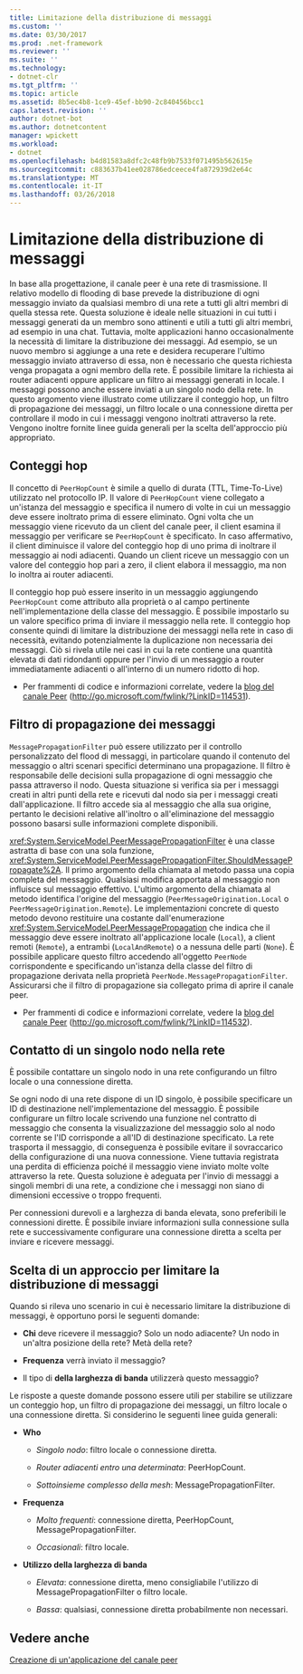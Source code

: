 ```yaml
---
title: Limitazione della distribuzione di messaggi
ms.custom: ''
ms.date: 03/30/2017
ms.prod: .net-framework
ms.reviewer: ''
ms.suite: ''
ms.technology:
- dotnet-clr
ms.tgt_pltfrm: ''
ms.topic: article
ms.assetid: 8b5ec4b8-1ce9-45ef-bb90-2c840456bcc1
caps.latest.revision: ''
author: dotnet-bot
ms.author: dotnetcontent
manager: wpickett
ms.workload:
- dotnet
ms.openlocfilehash: b4d81583a8dfc2c48fb9b7533f071495b562615e
ms.sourcegitcommit: c883637b41ee028786edceece4fa872939d2e64c
ms.translationtype: MT
ms.contentlocale: it-IT
ms.lasthandoff: 03/26/2018
---
```

# <a name="limiting-message-distribution"></a>Limitazione della distribuzione di messaggi
In base alla progettazione, il canale peer è una rete di trasmissione. Il relativo modello di flooding di base prevede la distribuzione di ogni messaggio inviato da qualsiasi membro di una rete a tutti gli altri membri di quella stessa rete. Questa soluzione è ideale nelle situazioni in cui tutti i messaggi generati da un membro sono attinenti e utili a tutti gli altri membri, ad esempio in una chat. Tuttavia, molte applicazioni hanno occasionalmente la necessità di limitare la distribuzione dei messaggi. Ad esempio, se un nuovo membro si aggiunge a una rete e desidera recuperare l'ultimo messaggio inviato attraverso di essa, non è necessario che questa richiesta venga propagata a ogni membro della rete. È possibile limitare la richiesta ai router adiacenti oppure applicare un filtro ai messaggi generati in locale. I messaggi possono anche essere inviati a un singolo nodo della rete. In questo argomento viene illustrato come utilizzare il conteggio hop, un filtro di propagazione dei messaggi, un filtro locale o una connessione diretta per controllare il modo in cui i messaggi vengono inoltrati attraverso la rete. Vengono inoltre fornite linee guida generali per la scelta dell'approccio più appropriato.  
  
## <a name="hop-counts"></a>Conteggi hop  
 Il concetto di `PeerHopCount` è simile a quello di durata (TTL, Time-To-Live) utilizzato nel protocollo IP. Il valore di `PeerHopCount` viene collegato a un'istanza del messaggio e specifica il numero di volte in cui un messaggio deve essere inoltrato prima di essere eliminato. Ogni volta che un messaggio viene ricevuto da un client del canale peer, il client esamina il messaggio per verificare se `PeerHopCount` è specificato. In caso affermativo, il client diminuisce il valore del conteggio hop di uno prima di inoltrare il messaggio ai nodi adiacenti. Quando un client riceve un messaggio con un valore del conteggio hop pari a zero, il client elabora il messaggio, ma non lo inoltra ai router adiacenti.  
  
 Il conteggio hop può essere inserito in un messaggio aggiungendo `PeerHopCount` come attributo alla proprietà o al campo pertinente nell'implementazione della classe del messaggio. È possibile impostarlo su un valore specifico prima di inviare il messaggio nella rete. Il conteggio hop consente quindi di limitare la distribuzione dei messaggi nella rete in caso di necessità, evitando potenzialmente la duplicazione non necessaria dei messaggi. Ciò si rivela utile nei casi in cui la rete contiene una quantità elevata di dati ridondanti oppure per l'invio di un messaggio a router immediatamente adiacenti o all'interno di un numero ridotto di hop.  
  
-   Per frammenti di codice e informazioni correlate, vedere la [blog del canale Peer](http://go.microsoft.com/fwlink/?LinkID=114531) (http://go.microsoft.com/fwlink/?LinkID=114531).  
  
## <a name="message-propagation-filter"></a>Filtro di propagazione dei messaggi  
 `MessagePropagationFilter` può essere utilizzato per il controllo personalizzato del flood di messaggi, in particolare quando il contenuto del messaggio o altri scenari specifici determinano una propagazione. Il filtro è responsabile delle decisioni sulla propagazione di ogni messaggio che passa attraverso il nodo. Questa situazione si verifica sia per i messaggi creati in altri punti della rete e ricevuti dal nodo sia per i messaggi creati dall'applicazione. Il filtro accede sia al messaggio che alla sua origine, pertanto le decisioni relative all'inoltro o all'eliminazione del messaggio possono basarsi sulle informazioni complete disponibili.  
  
 <xref:System.ServiceModel.PeerMessagePropagationFilter> è una classe astratta di base con una sola funzione, <xref:System.ServiceModel.PeerMessagePropagationFilter.ShouldMessagePropagate%2A>. Il primo argomento della chiamata al metodo passa una copia completa del messaggio. Qualsiasi modifica apportata al messaggio non influisce sul messaggio effettivo. L'ultimo argomento della chiamata al metodo identifica l'origine del messaggio (`PeerMessageOrigination.Local` o `PeerMessageOrigination.Remote`). Le implementazioni concrete di questo metodo devono restituire una costante dall'enumerazione <xref:System.ServiceModel.PeerMessagePropagation> che indica che il messaggio deve essere inoltrato all'applicazione locale (`Local`), a client remoti (`Remote`), a entrambi (`LocalAndRemote`) o a nessuna delle parti (`None`). È possibile applicare questo filtro accedendo all'oggetto `PeerNode` corrispondente e specificando un'istanza della classe del filtro di propagazione derivata nella proprietà `PeerNode.MessagePropagationFilter`. Assicurarsi che il filtro di propagazione sia collegato prima di aprire il canale peer.  
  
-   Per frammenti di codice e informazioni correlate, vedere la [blog del canale Peer](http://go.microsoft.com/fwlink/?LinkID=114532) (http://go.microsoft.com/fwlink/?LinkID=114532).  
  
## <a name="contacting-an-individual-node-in-the-mesh"></a>Contatto di un singolo nodo nella rete  
 È possibile contattare un singolo nodo in una rete configurando un filtro locale o una connessione diretta.  
  
 Se ogni nodo di una rete dispone di un ID singolo, è possibile specificare un ID di destinazione nell'implementazione del messaggio. È possibile configurare un filtro locale scrivendo una funzione nel contratto di messaggio che consenta la visualizzazione del messaggio solo al nodo corrente se l'ID corrisponde a all'ID di destinazione specificato. La rete trasporta il messaggio, di conseguenza è possibile evitare il sovraccarico della configurazione di una nuova connessione. Viene tuttavia registrata una perdita di efficienza poiché il messaggio viene inviato molte volte attraverso la rete. Questa soluzione è adeguata per l'invio di messaggi a singoli membri di una rete, a condizione che i messaggi non siano di dimensioni eccessive o troppo frequenti.  
  
 Per connessioni durevoli e a larghezza di banda elevata, sono preferibili le connessioni dirette. È possibile inviare informazioni sulla connessione sulla rete e successivamente configurare una connessione diretta a scelta per inviare e ricevere messaggi.  
  
## <a name="choosing-an-approach-for-limiting-message-distribution"></a>Scelta di un approccio per limitare la distribuzione di messaggi  
 Quando si rileva uno scenario in cui è necessario limitare la distribuzione di messaggi, è opportuno porsi le seguenti domande:  
  
-   **Chi** deve ricevere il messaggio? Solo un nodo adiacente? Un nodo in un'altra posizione della rete? Metà della rete?  
  
-   **Frequenza** verrà inviato il messaggio?  
  
-   Il tipo di **della larghezza di banda** utilizzerà questo messaggio?  
  
 Le risposte a queste domande possono essere utili per stabilire se utilizzare un conteggio hop, un filtro di propagazione dei messaggi, un filtro locale o una connessione diretta. Si considerino le seguenti linee guida generali:  
  
-   **Who**  
  
    -   *Singolo nodo*: filtro locale o connessione diretta.  
  
    -   *Router adiacenti entro una determinata*: PeerHopCount.  
  
    -   *Sottoinsieme complesso della mesh*: MessagePropagationFilter.  
  
-   **Frequenza**  
  
    -   *Molto frequenti*: connessione diretta, PeerHopCount, MessagePropagationFilter.  
  
    -   *Occasionali*: filtro locale.  
  
-   **Utilizzo della larghezza di banda**  
  
    -   *Elevata*: connessione diretta, meno consigliabile l'utilizzo di MessagePropagationFilter o filtro locale.  
  
    -   *Bassa*: qualsiasi, connessione diretta probabilmente non necessari.  
  
## <a name="see-also"></a>Vedere anche  
 [Creazione di un'applicazione del canale peer](../../../../docs/framework/wcf/feature-details/building-a-peer-channel-application.md)
